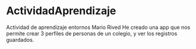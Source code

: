 # ActividadAprendizaje
Actividad de aprendizaje entornos Mario Rived
He creado una app que nos permite crear 3 perfiles de personas de un colegio, y ver los registros guardados.
